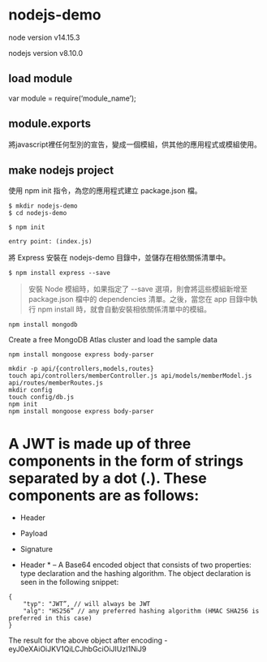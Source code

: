 # nodejs-demo
node version v14.15.3

nodejs version v8.10.0

## load module
var module = require(‘module_name’);

## module.exports
將javascript裡任何型別的宣告，變成一個模組，供其他的應用程式或模組使用。


## make nodejs project
使用 npm init 指令，為您的應用程式建立 package.json 檔。
```
$ mkdir nodejs-demo
$ cd nodejs-demo

$ npm init

entry point: (index.js)
```

將 Express 安裝在 nodejs-demo 目錄中，並儲存在相依關係清單中。
```
$ npm install express --save
```

> 安裝 Node 模組時，如果指定了 --save 選項，則會將這些模組新增至 package.json 檔中的 dependencies 清單。之後，當您在 app 目錄中執行 npm install 時，就會自動安裝相依關係清單中的模組。

```
npm install mongodb
```

Create a free MongoDB Atlas cluster and load the sample data

```
npm install mongoose express body-parser
```


```
mkdir -p api/{controllers,models,routes}
touch api/controllers/memberController.js api/models/memberModel.js api/routes/memberRoutes.js
mkdir config
touch config/db.js
npm init
npm install mongoose express body-parser

```


# A JWT is made up of three components in the form of strings separated by a dot (.). These components are as follows:

* Header
* Payload
* Signature

* Header * – A Base64 encoded object that consists of two properties: type declaration and the hashing algorithm. The object declaration is seen in the following snippet:

```
{
    "typ": "JWT”, // will always be JWT
    "alg": "HS256” // any preferred hashing algorithm (HMAC SHA256 is preferred in this case)
}
```
The result for the above object after encoding - eyJ0eXAiOiJKV1QiLCJhbGciOiJIUzI1NiJ9


